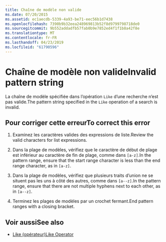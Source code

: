 ```yaml
---
title: Chaîne de modèle non valide
ms.date: 07/20/2015
ms.assetid: ec1aecdb-5339-4a93-be71-eec56b1d7438
ms.openlocfilehash: 7390b9b32eea248969813b52f8d9799798718de0
ms.sourcegitcommit: 9b552addadfb57fab0b9e7852ed4f1f1b8a42f8e
ms.translationtype: MT
ms.contentlocale: fr-FR
ms.lasthandoff: 04/23/2019
ms.locfileid: "61790596"
---
```

# <a name="invalid-pattern-string"></a><span data-ttu-id="feb76-102">Chaîne de modèle non valide</span><span class="sxs-lookup"><span data-stu-id="feb76-102">Invalid pattern string</span></span>
<span data-ttu-id="feb76-103">La chaîne de modèle spécifiée dans l’opération `Like` d’une recherche n’est pas valide.</span><span class="sxs-lookup"><span data-stu-id="feb76-103">The pattern string specified in the `Like` operation of a search is invalid.</span></span>  
  
## <a name="to-correct-this-error"></a><span data-ttu-id="feb76-104">Pour corriger cette erreur</span><span class="sxs-lookup"><span data-stu-id="feb76-104">To correct this error</span></span>  
  
1. <span data-ttu-id="feb76-105">Examinez les caractères valides des expressions de liste.</span><span class="sxs-lookup"><span data-stu-id="feb76-105">Review the valid characters for list expressions.</span></span>  
  
2. <span data-ttu-id="feb76-106">Dans la plage de modèles, vérifiez que le caractère de début de plage est inférieur au caractère de fin de plage, comme dans `[a-z]`.</span><span class="sxs-lookup"><span data-stu-id="feb76-106">In the pattern range, ensure that the start range character is less than the end range character, as in `[a-z]`.</span></span>  
  
3. <span data-ttu-id="feb76-107">Dans la plage de modèles, vérifiez que plusieurs traits d’union ne se situent pas les uns à côté des autres, comme dans `[a--z]`.</span><span class="sxs-lookup"><span data-stu-id="feb76-107">In the pattern range, ensure that there are not multiple hyphens next to each other, as in `[a--z]`.</span></span>  
  
4. <span data-ttu-id="feb76-108">Terminez les plages de modèles par un crochet fermant.</span><span class="sxs-lookup"><span data-stu-id="feb76-108">End pattern ranges with a closing bracket.</span></span>  
  
## <a name="see-also"></a><span data-ttu-id="feb76-109">Voir aussi</span><span class="sxs-lookup"><span data-stu-id="feb76-109">See also</span></span>

- [<span data-ttu-id="feb76-110">Like (opérateur)</span><span class="sxs-lookup"><span data-stu-id="feb76-110">Like Operator</span></span>](../../visual-basic/language-reference/operators/like-operator.md)
